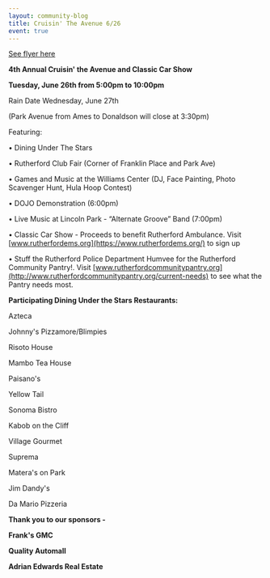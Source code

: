 ```yaml
---
layout: community-blog
title: Cruisin' The Avenue 6/26
event: true
---
```


[See flyer here](https://storage.googleapis.com/static.rutherford-nj.com/community-events/Cruisin2018.pdf)

**4th Annual Cruisin' the Avenue and Classic Car Show**

**Tuesday, June 26th from 5:00pm to 10:00pm**

Rain Date Wednesday, June 27th

(Park Avenue from Ames to Donaldson will close at 3:30pm)

Featuring:

• Dining Under The Stars

• Rutherford Club Fair (Corner of Franklin Place and Park Ave)

• Games and Music at the Williams Center (DJ, Face Painting, Photo Scavenger Hunt, Hula Hoop Contest)

• DOJO Demonstration (6:00pm)

• Live Music at Lincoln Park - “Alternate Groove” Band (7:00pm)

• Classic Car Show - Proceeds to benefit Rutherford Ambulance. Visit [www.rutherfordems.org](https://www.rutherfordems.org/) to sign up

• Stuff the Rutherford Police Department Humvee for the Rutherford Community Pantry!. Visit [www.rutherfordcommunitypantry.org](http://www.rutherfordcommunitypantry.org/current-needs) to see what the Pantry needs most.

**Participating Dining Under the Stars Restaurants:**

Azteca

Johnny's Pizzamore/Blimpies

Risoto House

Mambo Tea House

Paisano's

Yellow Tail

Sonoma Bistro

Kabob on the Cliff

Village Gourmet

Suprema

Matera's on Park

Jim Dandy's 

Da Mario Pizzeria


**Thank you to our sponsors -**

**Frank's GMC**

**Quality Automall**

**Adrian Edwards Real Estate**
